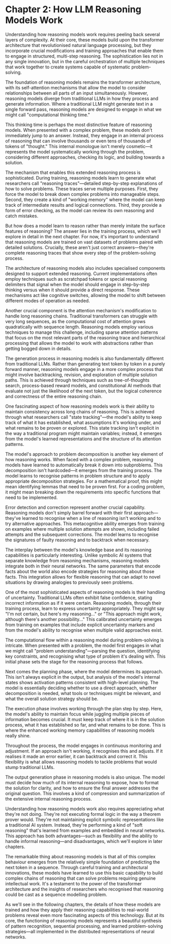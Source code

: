 # Chapter 2: How LLM Reasoning Models Work

Understanding how reasoning models work requires peeling back several layers of complexity. At their core, these models build upon the transformer architecture that revolutionised natural language processing, but they incorporate crucial modifications and training approaches that enable them to engage in structured, multi-step reasoning. The sophistication lies not in any single innovation, but in the careful orchestration of multiple techniques that work together to create systems capable of systematic problem-solving.

The foundation of reasoning models remains the transformer architecture, with its self-attention mechanisms that allow the model to consider relationships between all parts of an input simultaneously. However, reasoning models diverge from traditional LLMs in how they process and generate information. Where a traditional LLM might generate text in a single forward pass, reasoning models are designed to engage in what we might call "computational thinking time."

This thinking time is perhaps the most distinctive feature of reasoning models. When presented with a complex problem, these models don't immediately jump to an answer. Instead, they engage in an internal process of reasoning that can involve thousands or even tens of thousands of tokens of "thought." This internal monologue isn't merely cosmetic—it represents the model systematically working through the problem, considering different approaches, checking its logic, and building towards a solution.

The mechanism that enables this extended reasoning process is sophisticated. During training, reasoning models learn to generate what researchers call "reasoning traces"—detailed step-by-step explanations of how to solve problems. These traces serve multiple purposes. First, they force the model to break down complex problems into manageable steps. Second, they create a kind of "working memory" where the model can keep track of intermediate results and logical connections. Third, they provide a form of error checking, as the model can review its own reasoning and catch mistakes.

But how does a model learn to reason rather than merely imitate the surface features of reasoning? The answer lies in the training process, which we'll explore in detail in the next chapter. For now, it's important to understand that reasoning models are trained on vast datasets of problems paired with detailed solutions. Crucially, these aren't just correct answers—they're complete reasoning traces that show every step of the problem-solving process.

The architecture of reasoning models also includes specialised components designed to support extended reasoning. Current implementations often employ techniques such as scratchpad tokens or special reasoning delimiters that signal when the model should engage in step-by-step thinking versus when it should provide a direct response. These mechanisms act like cognitive switches, allowing the model to shift between different modes of operation as needed.

Another crucial component is the attention mechanism's modification to handle long reasoning chains. Traditional transformers can struggle with very long sequences, as the computational cost of attention grows quadratically with sequence length. Reasoning models employ various techniques to manage this challenge, including sparse attention patterns that focus on the most relevant parts of the reasoning trace and hierarchical processing that allows the model to work with abstractions rather than getting bogged down in details.

The generation process in reasoning models is also fundamentally different from traditional LLMs. Rather than generating text token by token in a purely forward manner, reasoning models engage in a more complex process that might involve backtracking, revision, and exploration of multiple solution paths. This is achieved through techniques such as tree-of-thoughts search, process-based reward models, and constitutional AI methods that evaluate not just the likelihood of the next token, but the logical coherence and correctness of the entire reasoning chain.

One fascinating aspect of how reasoning models work is their ability to maintain consistency across long chains of reasoning. This is achieved through what researchers call "state tracking"—the model's ability to keep track of what it has established, what assumptions it's working under, and what remains to be proven or explored. This state tracking isn't explicit in the way a traditional program might maintain variables; instead, it emerges from the model's learned representations and the structure of its attention patterns.

The model's approach to problem decomposition is another key element of how reasoning works. When faced with a complex problem, reasoning models have learned to automatically break it down into subproblems. This decomposition isn't hardcoded—it emerges from the training process. The model learns to recognise patterns in problem structure and to apply appropriate decomposition strategies. For a mathematical proof, this might mean identifying lemmas that need to be proven first. For a coding problem, it might mean breaking down the requirements into specific functions that need to be implemented.

Error detection and correction represent another crucial capability. Reasoning models don't simply barrel forward with their first approach—they've learned to recognise when a line of reasoning isn't working and to try alternative approaches. This metacognitive ability emerges from training on examples where multiple solution attempts are shown, including failed attempts and the subsequent corrections. The model learns to recognise the signatures of faulty reasoning and to backtrack when necessary.

The interplay between the model's knowledge base and its reasoning capabilities is particularly interesting. Unlike symbolic AI systems that separate knowledge from reasoning mechanisms, reasoning models integrate both in their neural networks. The same parameters that encode facts about the world also encode strategies for reasoning about those facts. This integration allows for flexible reasoning that can adapt to novel situations by drawing analogies to previously seen problems.

One of the most sophisticated aspects of reasoning models is their handling of uncertainty. Traditional LLMs often exhibit false confidence, stating incorrect information as if it were certain. Reasoning models, through their training process, learn to express uncertainty appropriately. They might say "I'm not certain, but here's my reasoning..." or "This approach might work, although there's another possibility..." This calibrated uncertainty emerges from training on examples that include explicit uncertainty markers and from the model's ability to recognise when multiple valid approaches exist.

The computational flow within a reasoning model during problem-solving is intricate. When presented with a problem, the model first engages in what we might call "problem understanding"—parsing the question, identifying key constraints, and recognising what type of problem it's dealing with. This initial phase sets the stage for the reasoning process that follows.

Next comes the planning phase, where the model determines its approach. This isn't always explicit in the output, but analysis of the model's internal states shows activation patterns consistent with high-level planning. The model is essentially deciding whether to use a direct approach, whether decomposition is needed, what tools or techniques might be relevant, and what the overall solution strategy should be.

The execution phase involves working through the plan step by step. Here, the model's ability to maintain focus while juggling multiple pieces of information becomes crucial. It must keep track of where it is in the solution process, what it has established so far, and what remains to be done. This is where the enhanced working memory capabilities of reasoning models really shine.

Throughout the process, the model engages in continuous monitoring and adjustment. If an approach isn't working, it recognises this and adjusts. If it realises it made an error earlier, it can backtrack and correct it. This flexibility is what allows reasoning models to tackle problems that would stump traditional LLMs.

The output generation phase in reasoning models is also unique. The model must decide how much of its internal reasoning to expose, how to format the solution for clarity, and how to ensure the final answer addresses the original question. This involves a kind of compression and summarization of the extensive internal reasoning process.

Understanding how reasoning models work also requires appreciating what they're not doing. They're not executing formal logic in the way a theorem prover would. They're not maintaining explicit symbolic representations like a traditional AI system. Instead, they're performing a kind of "soft reasoning" that's learned from examples and embedded in neural networks. This approach has both advantages—such as flexibility and the ability to handle informal reasoning—and disadvantages, which we'll explore in later chapters.

The remarkable thing about reasoning models is that all of this complex behaviour emerges from the relatively simple foundation of predicting the next token in a sequence. Through careful training and architectural innovations, these models have learned to use this basic capability to build complex chains of reasoning that can solve problems requiring genuine intellectual work. It's a testament to the power of the transformer architecture and the insights of researchers who recognised that reasoning could be cast as a sequence modelling problem.

As we'll see in the following chapters, the details of how these models are trained and how they apply their reasoning capabilities to real-world problems reveal even more fascinating aspects of this technology. But at its core, the functioning of reasoning models represents a beautiful synthesis of pattern recognition, sequential processing, and learned problem-solving strategies—all implemented in the distributed representations of neural networks.
